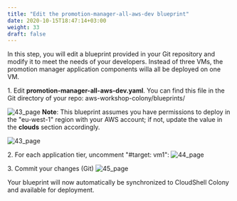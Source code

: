 ```yaml
---
title: "Edit the promotion-manager-all-aws-dev blueprint​"
date: 2020-10-15T18:47:14+03:00
weight: 33
draft: false
---
```

In this step, you will edit a blueprint provided in your Git repository and modify it to meet the needs of your developers. Instead of three VMs, the promotion manager application components willa all be deployed on one VM.

1\. Edit __promotion-manager-all-aws-dev.yaml__. You can find this file in the Git directory of your repo:
aws-workshop-colony/blueprints/

![43_page](/images/module1/edit_bp_git.png)
__Note__: This blueprint assumes you have permissions to deploy in the "eu-west-1" region with your AWS account; if not, update the value in the __clouds__ section accordingly.

![43_page](/images/module1/pm_bp_view.png)

2\. For each application tier, uncomment "#target: vm1​":
![44_page](/images/module1/44_page.png)

3\. Commit your changes (Git)
![45_page](/images/module1/45_page.png)

Your blueprint will now automatically be synchronized to CloudShell Colony and available for deployment.
